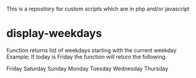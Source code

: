 This is a repository for custom scripts which are in php and/or javascript


# display-weekdays
Function returns list of weekdays starting with the current weekday
Example: If today is Friday the function will return the following.

  Friday
  Saturday
  Sunday
  Monday
  Tuesday
  Wednesday
  Thursday
